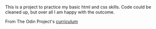 This is a project to practice my basic html and css skills.  Code could be cleaned
up, but over all I am happy with the outcome.

From The Odin Project's [curriculum](http://www.theodinproject.com/web-development-101/html-css)

